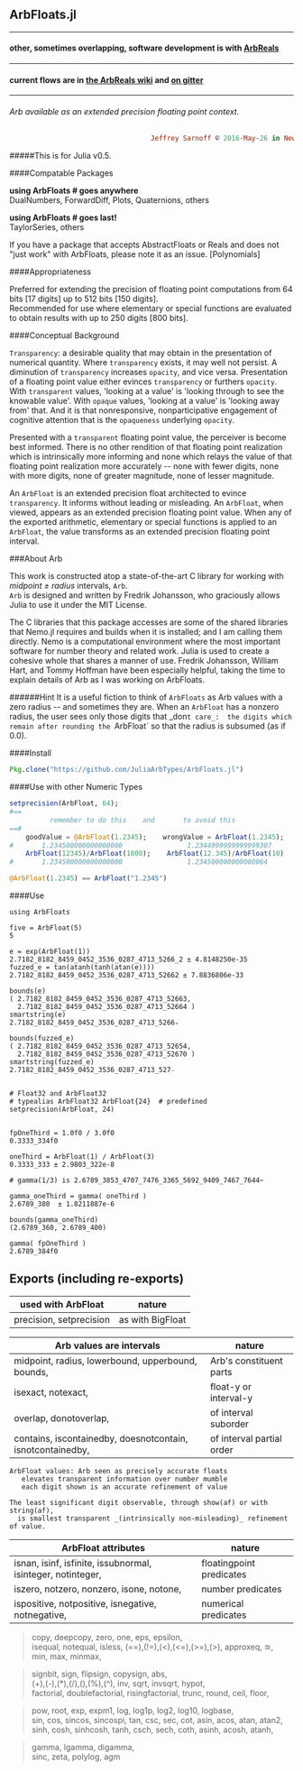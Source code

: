 ## ArbFloats.jl
----
####           other, sometimes overlapping, software development is with [ArbReals](https://github.com/JuliaArbTypes/ArbReals.jl)
----
#### current flows are in [the ArbReals wiki](https://github.com/JuliaArbTypes/ArbReals.jl/wiki) and [on gitter](https://gitter.im/JuliaArbTypes/ArbReals.jl)
----

###### Arb available as an extended precision floating point context.

```ruby
                                   Jeffrey Sarnoff © 2016˗May˗26 in New York City
```
#####This is for Julia v0.5.

####Compatable Packages


**using ArbFloats # goes anywhere**  
DualNumbers, ForwardDiff, Plots, Quaternions, others  

**using ArbFloats # goes last!**  
TaylorSeries, others

If you have a package that accepts AbstractFloats or Reals and does not "just work" with ArbFloats, please note it as an issue. [Polynomials]

####Appropriateness 

Preferred for extending the precision of floating point computations from 64 bits [17 digits] up to 512 bits [150 digits].  
Recommended for use where elementary or special functions are evaluated to obtain results with up to 250 digits [800 bits].

####Conceptual Background

`Transparency`: a desirable quality that may obtain in the presentation of numerical quantity. Where `transparency` exists, it may well not persist. A diminution of `transparency` increases `opacity`, and vice versa. Presentation of a floating point value either evinces `transparency` or furthers `opacity`.  With `transparent` values, 'looking at a value' is 'looking through to see the knowable value'.  With `opaque` values, 'looking at a value' is 'looking away from' that.  And it is that nonresponsive, nonparticipative engagement of cognitive attention that is the `opaqueness` underlying `opacity`. 

Presented with a `transparent` floating point value, the perceiver is become best informed.  There is no other rendition of that floating point realization which is intrinsically more informing and none which relays the value of that floating point realization more accurately -- none with fewer digits, none with more digits, none of greater magnitude, none of lesser magnitude.

An `ArbFloat` is an extended precision float architected to evince `transparency`. It informs without leading or misleading.  An `ArbFloat`, when viewed, appears as an extended precision floating point value.  When any of the exported arithmetic, elementary or special functions is applied to an `ArbFloat`, the value transforms as an extended precision floating point interval.


###About Arb

  This work is constructed atop a state-of-the-art C library for working with _midpoint ± radius_ intervals, `Arb`.   
  `Arb` is designed and written by Fredrik Johansson, who graciously allows Julia to use it under the MIT License.  
  
  The C libraries that this package accesses are some of the shared libraries that Nemo.jl requires and builds when it is installed; and I am calling them directly. Nemo is a computational environment where the most important software for number theory and related work. Julia is used to create a cohesive whole that shares a manner of use.  Fredrik Johansson, William Hart, and Tommy Hoffman have been especially helpful, taking the time to explain details of Arb as I was working on ArbFloats.  
  
######Hint
It is a useful fiction to think of `ArbFloats` as Arb values with a zero radius -- and sometimes they are.  When an `ArbFloat` has a nonzero radius, the user sees only those digits that _don`t care_:  the digits which remain after rounding the `ArbFloat` so that the radius is subsumed (as if 0.0).


####Install
```julia
Pkg.clone("https://github.com/JuliaArbTypes/ArbFloats.jl")
```

####Use with other Numeric Types
```julia
setprecision(ArbFloat, 64);
#==
          remember to do this    and       to avoid this
==#
    goodValue = @ArbFloat(1.2345);    wrongValue = ArbFloat(1.2345);
#       1.234500000000000000                1.2344999999999999307
    ArbFloat(12345)/ArbFloat(1000);    ArbFloat(12.345)/ArbFloat(10)
#       1.234500000000000000                1.234500000000000064

@ArbFloat(1.2345) == ArbFloat("1.2345")


```
####Use
```F#
using ArbFloats

five = ArbFloat(5)
5

e = exp(ArbFloat(1))
2.7182_8182_8459_0452_3536_0287_4713_5266_2 ± 4.8148250e-35
fuzzed_e = tan(atanh(tanh(atan(e))))
2.7182_8182_8459_0452_3536_0287_4713_52662 ± 7.8836806e-33

bounds(e)
( 2.7182_8182_8459_0452_3536_0287_4713_52663,
  2.7182_8182_8459_0452_3536_0287_4713_52664 )
smartstring(e)
2.7182_8182_8459_0452_3536_0287_4713_5266₊

bounds(fuzzed_e)
( 2.7182_8182_8459_0452_3536_0287_4713_52654,
  2.7182_8182_8459_0452_3536_0287_4713_52670 )
smartstring(fuzzed_e)
2.7182_8182_8459_0452_3536_0287_4713_527₋


# Float32 and ArbFloat32
# typealias ArbFloat32 ArbFloat{24}  # predefined
setprecision(ArbFloat, 24)


fpOneThird = 1.0f0 / 3.0f0
0.3333_334f0

oneThird = ArbFloat(1) / ArbFloat(3)
0.3333_333 ± 2.9803_322e-8

# gamma(1/3) is 2.6789_3853_4707_7476_3365_5692_9409_7467_7644~

gamma_oneThird = gamma( oneThird )
2.6789_380  ± 1.8211887e-6

bounds(gamma_oneThird)
(2.6789_360, 2.6789_400)

gamma( fpOneThird )
2.6789_384f0
```

## Exports (including re-exports)

used with ArbFloat | nature
---------------------------|-------
precision, setprecision   | as with BigFloat


Arb values are intervals | nature
--------|--------
midpoint, radius, lowerbound, upperbound, bounds,          | Arb's constituent parts  
isexact, notexact,                                         | float-y or interval-y  
overlap, donotoverlap,                                     | of interval suborder  
contains, iscontainedby, doesnotcontain, isnotcontainedby, | of interval partial order  

```
ArbFloat values: Arb seen as precisely accurate floats   
   elevates transparent information over number mumble  
   each digit shown is an accurate refinement of value  

The least significant digit observable, through show(af) or with string(af),   
  is smallest transparent _(intrinsically non-misleading)_ refinement of value.
```

ArbFloat attributes | nature
--------|--------
isnan, isinf, isfinite, issubnormal, isinteger, notinteger,  | floatingpoint predicates
iszero, notzero, nonzero, isone, notone,  | number predicates
ispositive, notpositive, isnegative, notnegative,   | numerical predicates


> copy, deepcopy, 
> zero, one, eps, epsilon,    
> isequal, notequal, isless, 
> (==),(!=),(<),(<=),(>=),(>), 
> approxeq, ≊,  
> min, max, minmax, 

> signbit, sign, flipsign, copysign, abs,  
> (+),(-),(*),(/),(\),(%),(^),
> inv, sqrt, invsqrt, hypot,  
> factorial, doublefactorial, risingfactorial, 
> trunc, round, ceil, floor,   

> pow, root, 
> exp, expm1, log, log1p, log2, log10, logbase,  
> sin, cos, sincos, sincospi, tan, csc, sec, cot, 
> asin, acos, atan, atan2,  
> sinh, cosh, sinhcosh, tanh, csch, sech, coth, 
> asinh, acosh, atanh,  

> gamma, lgamma, digamma,  
> sinc, zeta, polylog, agm  
